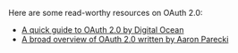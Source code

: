 Here are some read-worthy resources on OAuth 2.0:

* [A quick guide to OAuth 2.0 by Digital Ocean](https://www.digitalocean.com/community/tutorials/an-introduction-to-oauth-2)
* [A broad overview of OAuth 2.0 written by Aaron Parecki](https://www.oauth.com/oauth2-servers/oauth2-clients/server-side-apps/)
